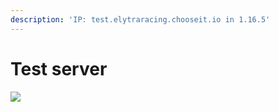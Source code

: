 ```yaml
---
description: 'IP: test.elytraracing.chooseit.io in 1.16.5'
---
```


# Test server

![](https://imgur.com/diIIe5v.jpg)

